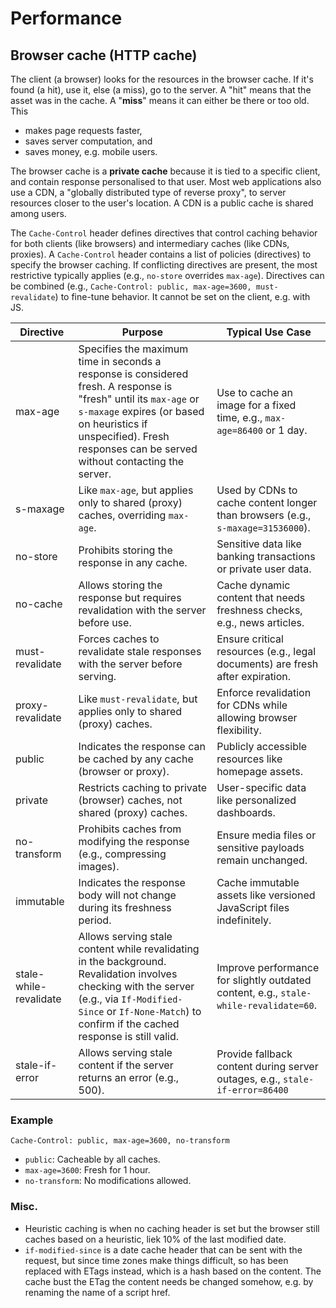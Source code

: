 # Performance

## Browser cache (HTTP cache)

The client (a browser) looks for the resources in the browser cache. If it's found (a hit), use it, else (a miss), go to the server. A "hit" means that the asset was in the cache. A "**miss**" means it can either be there or too old. This

- makes page requests faster,
- saves server computation, and
- saves money, e.g. mobile users.

The browser cache is a **private cache** because it is tied to a specific client, and contain response personalised to that user. Most web applications also use a CDN, a "globally distributed type of reverse proxy", to server resources closer to the user's location. A CDN is a public cache is shared among users.

The `Cache-Control` header defines directives that control caching behavior for both clients (like browsers) and intermediary caches (like CDNs, proxies). A `Cache-Control` header contains a list of policies (directives) to specify the browser caching. If conflicting directives are present, the most restrictive typically applies (e.g., `no-store` overrides `max-age`). Directives can be combined (e.g., `Cache-Control: public, max-age=3600, must-revalidate`) to fine-tune behavior. It cannot be set on the client, e.g. with JS.

| **Directive** | **Purpose** | **Typical Use Case** |
|---------------|-------------|----------------------|
| max-age | Specifies the maximum time in seconds a response is considered fresh. A response is "fresh" until its `max-age` or `s-maxage` expires (or based on heuristics if unspecified). Fresh responses can be served without contacting the server. | Use to cache an image for a fixed time, e.g., `max-age=86400` or 1 day. |
| s-maxage | Like `max-age`, but applies only to shared (proxy) caches, overriding `max-age`. | Used by CDNs to cache content longer than browsers (e.g., `s-maxage=31536000`). |
| no-store | Prohibits storing the response in any cache. | Sensitive data like banking transactions or private user data. |
| no-cache | Allows storing the response but requires revalidation with the server before use. | Cache dynamic content that needs freshness checks, e.g., news articles. |
| must-revalidate | Forces caches to revalidate stale responses with the server before serving. | Ensure critical resources (e.g., legal documents) are fresh after expiration. |
| proxy-revalidate | Like `must-revalidate`, but applies only to shared (proxy) caches. | Enforce revalidation for CDNs while allowing browser flexibility. |
| public | Indicates the response can be cached by any cache (browser or proxy). | Publicly accessible resources like homepage assets. |
| private | Restricts caching to private (browser) caches, not shared (proxy) caches. | User-specific data like personalized dashboards. |
| no-transform | Prohibits caches from modifying the response (e.g., compressing images). | Ensure media files or sensitive payloads remain unchanged. |
| immutable | Indicates the response body will not change during its freshness period. | Cache immutable assets like versioned JavaScript files indefinitely. |
| stale-while-revalidate | Allows serving stale content while revalidating in the background. Revalidation involves checking with the server (e.g., via `If-Modified-Since` or `If-None-Match`) to confirm if the cached response is still valid. | Improve performance for slightly outdated content, e.g., `stale-while-revalidate=60`. |
| stale-if-error | Allows serving stale content if the server returns an error (e.g., 500). | Provide fallback content during server outages, e.g., `stale-if-error=86400` |

### Example

```http
Cache-Control: public, max-age=3600, no-transform
```

- `public`: Cacheable by all caches.
- `max-age=3600`: Fresh for 1 hour.
- `no-transform`: No modifications allowed.

### Misc.

- Heuristic caching is when no caching header is set but the browser still caches based on a heuristic, liek 10% of the last modified date.
- `if-modified-since` is a date cache header that can be sent with the request, but since time zones make things difficult, so has been replaced with ETags instead, which is a hash based on the content. The cache bust the ETag the content needs be changed somehow, e.g. by renaming the name of a script href.